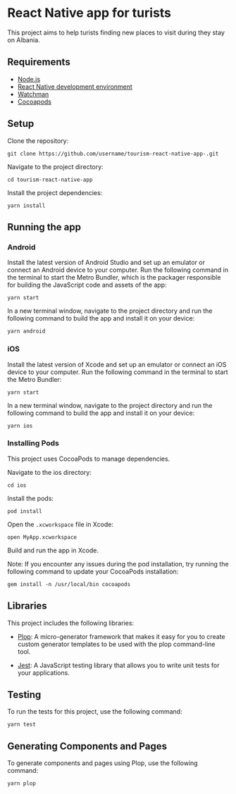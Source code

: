 # React Native app for turists

This project aims to help turists finding new places to visit during they stay on Albania.

## Requirements
* [Node.js](https://nodejs.org/en/)
* [React Native development environment](https://reactnative.dev/docs/getting-started)
* [Watchman](https://facebook.github.io/watchman/)
* [Cocoapods](https://cocoapods.org/)

## Setup

Clone the repository:

    git clone https://github.com/username/tourism-react-native-app-.git

Navigate to the project directory:

    cd tourism-react-native-app

Install the project dependencies:

    yarn install

## Running the app

### Android

Install the latest version of Android Studio and set up an emulator or connect an Android device to your computer.
Run the following command in the terminal to start the Metro Bundler, which is the packager responsible for building the JavaScript code and assets of the app:

    yarn start

In a new terminal window, navigate to the project directory and run the following command to build the app and install it on your device:

    yarn android

### iOS

Install the latest version of Xcode and set up an emulator or connect an iOS device to your computer.
Run the following command in the terminal to start the Metro Bundler:

    yarn start

In a new terminal window, navigate to the project directory and run the following command to build the app and install it on your device:

    yarn ios

### Installing Pods

This project uses CocoaPods to manage dependencies.

Navigate to the ios directory:

    cd ios

Install the pods:

    pod install

Open the `.xcworkspace` file in Xcode:

    open MyApp.xcworkspace

Build and run the app in Xcode.

Note: If you encounter any issues during the pod installation, try running the following command to update your CocoaPods installation:

    gem install -n /usr/local/bin cocoapods


## Libraries

This project includes the following libraries:

* [Plop](https://plopjs.com/): A micro-generator framework that makes it easy for you to create custom generator templates to be used with the plop command-line tool.

* [Jest](https://jestjs.io/): A JavaScript testing library that allows you to write unit tests for your applications.

## Testing

To run the tests for this project, use the following command:

    yarn test

## Generating Components and Pages

To generate components and pages using Plop, use the following command:

    yarn plop
